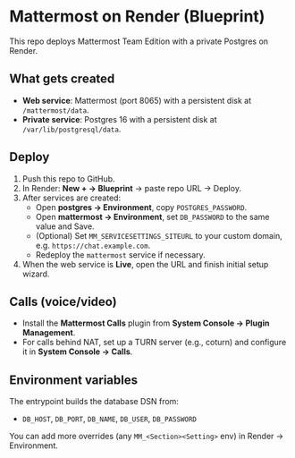 # Mattermost on Render (Blueprint)

This repo deploys Mattermost Team Edition with a private Postgres on Render.

## What gets created
- **Web service**: Mattermost (port 8065) with a persistent disk at `/mattermost/data`.
- **Private service**: Postgres 16 with a persistent disk at `/var/lib/postgresql/data`.

## Deploy
1. Push this repo to GitHub.
2. In Render: **New + → Blueprint** → paste repo URL → Deploy.
3. After services are created:
   - Open **postgres → Environment**, copy `POSTGRES_PASSWORD`.
   - Open **mattermost → Environment**, set `DB_PASSWORD` to the same value and Save.
   - (Optional) Set `MM_SERVICESETTINGS_SITEURL` to your custom domain, e.g. `https://chat.example.com`.
   - Redeploy the `mattermost` service if necessary.
4. When the web service is **Live**, open the URL and finish initial setup wizard.

## Calls (voice/video)
- Install the **Mattermost Calls** plugin from **System Console → Plugin Management**.
- For calls behind NAT, set up a TURN server (e.g., coturn) and configure it in **System Console → Calls**.

## Environment variables
The entrypoint builds the database DSN from:
  - `DB_HOST`, `DB_PORT`, `DB_NAME`, `DB_USER`, `DB_PASSWORD`

You can add more overrides (any `MM_<Section><Setting>` env) in Render → Environment.
